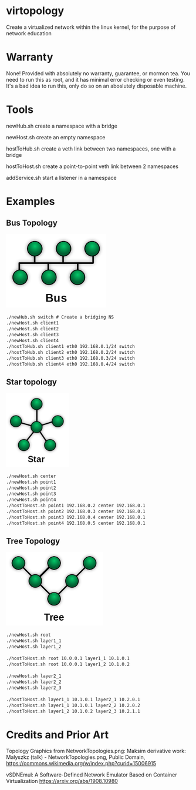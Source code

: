 # virtopology
Create a virtualized network within the linux kernel, for the purpose of network education

# Warranty

None! Provided with absolutely no warranty, guarantee, or mormon tea. You need to run this as root, and it has minimal error checking or even testing. It's a bad idea to run this, only do so on an aboslutely disposable machine.

# Tools

newHub.sh       create a namespace with a bridge

newHost.sh      create an empty namespace

hostToHub.sh    create a veth link between two namespaces, one with a bridge

hostToHost.sh   create a point-to-point veth link between 2 namespaces

addService.sh   start a listener in a namespace

# Examples

## Bus Topology

<img src="topologies/bus.png" alt="drawing" height="200"/>

    ./newHub.sh switch # Create a bridging NS
    ./newHost.sh client1
    ./newHost.sh client2
    ./newHost.sh client3
    ./newHost.sh client4
    ./hostToHub.sh client1 eth0 192.168.0.1/24 switch
    ./hostToHub.sh client2 eth0 192.168.0.2/24 switch
    ./hostToHub.sh client3 eth0 192.168.0.3/24 switch
    ./hostToHub.sh client4 eth0 192.168.0.4/24 switch

## Star topology

<img src="topologies/star.png" alt="drawing" height="200"/>

    ./newHost.sh center
    ./newHost.sh point1
    ./newHost.sh point2
    ./newHost.sh point3
    ./newHost.sh point4
    ./hostToHost.sh point1 192.168.0.2 center 192.168.0.1
    ./hostToHost.sh point2 192.168.0.3 center 192.168.0.1
    ./hostToHost.sh point3 192.168.0.4 center 192.168.0.1
    ./hostToHost.sh point4 192.168.0.5 center 192.168.0.1

## Tree Topology

<img src="topologies/tree.png" alt="drawing" height="200"/>

    ./newHost.sh root
    ./newHost.sh layer1_1
    ./newHost.sh layer1_2

    ./hostToHost.sh root 10.0.0.1 layer1_1 10.1.0.1
    ./hostToHost.sh root 10.0.0.1 layer1_2 10.1.0.2
    
    ./newHost.sh layer2_1
    ./newHost.sh layer2_2
    ./newHost.sh layer2_3

    ./hostToHost.sh layer1_1 10.1.0.1 layer2_1 10.2.0.1
    ./hostToHost.sh layer1_1 10.1.0.1 layer2_2 10.2.0.2
    ./hostToHost.sh layer1_2 10.1.0.2 layer2_3 10.2.1.1

# Credits and Prior Art

Topology Graphics from NetworkTopologies.png: Maksim derivative work: Malyszkz (talk) - NetworkTopologies.png, Public Domain, https://commons.wikimedia.org/w/index.php?curid=15006915

vSDNEmul: A Software-Defined Network Emulator Based on Container Virtualization https://arxiv.org/abs/1908.10980
